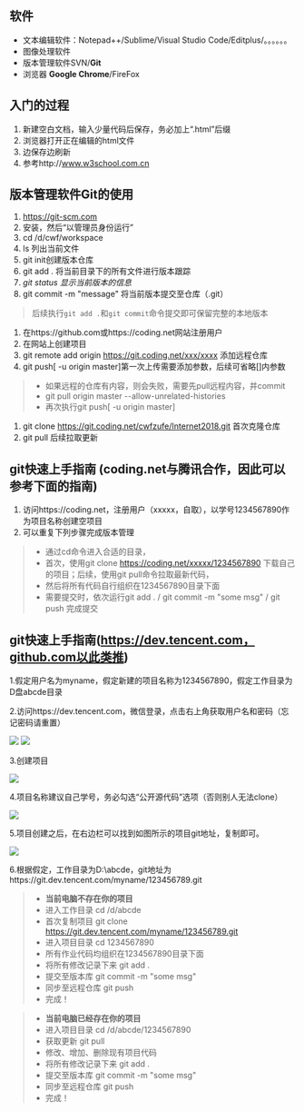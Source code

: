 ## 软件
- 文本编辑软件：Notepad++/Sublime/Visual Studio Code/Editplus/。。。。。。
- 图像处理软件
- 版本管理软件SVN/**Git**
- 浏览器 **Google Chrome**/FireFox

## 入门的过程
1. 新建空白文档，输入少量代码后保存，务必加上“.html”后缀
1. 浏览器打开正在编辑的html文件
1. 边保存边刷新
1. 参考http://www.w3school.com.cn

## 版本管理软件Git的使用
1. https://git-scm.com
1. 安装，然后“以管理员身份运行”
1. cd /d/cwf/workspace
1. ls 列出当前文件
1. git init创建版本仓库
1. git add . 将当前目录下的所有文件进行版本跟踪
1. *git status 显示当前版本的信息*
1. git commit -m "message" 将当前版本提交至仓库（.git）
> 后续执行`git add .`和`git commit`命令提交即可保留完整的本地版本
1. 在https://github.com或https://coding.net网站注册用户
1. 在网站上创建项目
1. git remote add origin https://git.coding.net/xxx/xxxx 添加远程仓库 
1. git push[ -u origin master]第一次上传需要添加参数，后续可省略[]内参数
> - 如果远程的仓库有内容，则会失败，需要先pull远程内容，并commit
> - git pull origin master --allow-unrelated-histories
> - 再次执行git push[ -u origin master]
1. git clone https://git.coding.net/cwfzufe/Internet2018.git 首次克隆仓库
1. git pull 后续拉取更新

## git快速上手指南 (coding.net与腾讯合作，因此可以参考下面的指南)
1. 访问https://coding.net，注册用户（xxxxx，自取），以学号1234567890作为项目名称创建空项目
1. 可以重复下列步骤完成版本管理
> - 通过cd命令进入合适的目录，
> - 首次，使用git clone https://coding.net/xxxxx/1234567890 下载自己的项目；后续，使用git pull命令拉取最新代码，
> - 然后将所有代码自行组织在1234567890目录下面
> - 需要提交时，依次运行git add . / git commit -m "some msg" / git push 完成提交


## git快速上手指南(https://dev.tencent.com，github.com以此类推)
1.假定用户名为myname，假定新建的项目名称为1234567890，假定工作目录为D盘abcde目录

2.访问https://dev.tencent.com，微信登录，点击右上角获取用户名和密码（忘记密码请重置）

![](./img/tencent1.png)
![](./img/tencent2.png)

3.创建项目

![](./img/tencent3.png)

4.项目名称建议自己学号，务必勾选“公开源代码”选项（否则别人无法clone）

![](./img/tencent4.png)

5.项目创建之后，在右边栏可以找到如图所示的项目git地址，复制即可。

![](./img/tencent5.png)

6.根据假定，工作目录为D:\abcde，git地址为https://git.dev.tencent.com/myname/123456789.git

> - **当前电脑不存在你的项目**
> - 进入工作目录 cd /d/abcde
> - 首次复制项目 git clone https://git.dev.tencent.com/myname/123456789.git
> - 进入项目目录 cd 1234567890 
> - 所有作业代码均组织在1234567890目录下面
> - 将所有修改记录下来 git add . 
> - 提交至版本库 git commit -m "some msg"
> - 同步至远程仓库 git push
> - 完成！

> - **当前电脑已经存在你的项目**
> - 进入项目目录 cd /d/abcde/1234567890
> - 获取更新 git pull 
> - 修改、增加、删除现有项目代码
> - 将所有修改记录下来 git add . 
> - 提交至版本库 git commit -m "some msg"
> - 同步至远程仓库 git push
> - 完成！